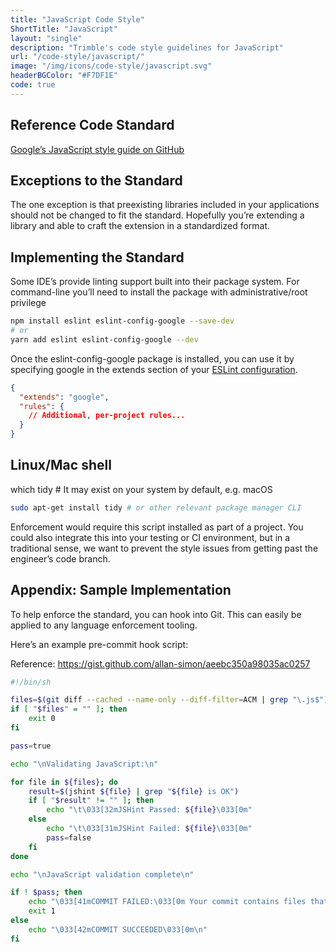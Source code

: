```yaml
---
title: "JavaScript Code Style"
ShortTitle: "JavaScript"
layout: "single"
description: "Trimble's code style guidelines for JavaScript"
url: "/code-style/javascript/"
image: "/img/icons/code-style/javascript.svg"
headerBGColor: "#F7DF1E"
code: true
---
```


## Reference Code Standard

[Google’s JavaScript style guide on GitHub](https://google.github.io/styleguide/jsguide.html)

## Exceptions to the Standard

The one exception is that preexisting libraries included in your applications should not be changed to fit the standard. Hopefully you’re extending a library and able to craft the extension in a standardized format.

## Implementing the Standard

Some IDE’s provide linting support built into their package system. For command-line you’ll need to install the package with administrative/root privilege

```sh
npm install eslint eslint-config-google --save-dev
# or
yarn add eslint eslint-config-google --dev
```

Once the eslint-config-google package is installed, you can use it by specifying google in the extends section of your [ESLint configuration](http://eslint.org/docs/user-guide/configuring).

```json
{
  "extends": "google",
  "rules": {
    // Additional, per-project rules...
  }
}
```

## Linux/Mac shell

which tidy # It may exist on your system by default, e.g. macOS

```sh
sudo apt-get install tidy # or other relevant package manager CLI
```

Enforcement would require this script installed as part of a project. You could also integrate this into your testing or CI environment, but in a traditional sense, we want to prevent the style issues from getting past the engineer’s code branch.

## Appendix: Sample Implementation

To help enforce the standard, you can hook into Git. This can easily be applied to any language enforcement tooling.

Here’s an example pre-commit hook script:

Reference: https://gist.github.com/allan-simon/aeebc350a98035ac0257

```sh
#!/bin/sh

files=$(git diff --cached --name-only --diff-filter=ACM | grep "\.js$")
if [ "$files" = "" ]; then
    exit 0
fi

pass=true

echo "\nValidating JavaScript:\n"

for file in ${files}; do
    result=$(jshint ${file} | grep "${file} is OK")
    if [ "$result" != "" ]; then
        echo "\t\033[32mJSHint Passed: ${file}\033[0m"
    else
        echo "\t\033[31mJSHint Failed: ${file}\033[0m"
        pass=false
    fi
done

echo "\nJavaScript validation complete\n"

if ! $pass; then
    echo "\033[41mCOMMIT FAILED:\033[0m Your commit contains files that should pass JSHint but do not. Please fix the JSHint errors and try again.\n"
    exit 1
else
    echo "\033[42mCOMMIT SUCCEEDED\033[0m\n"
fi
```
